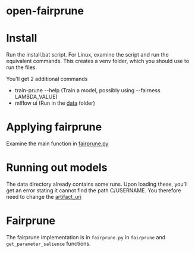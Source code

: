 # open-fairprune

# Install
Run the install.bat script. For Linux, examine the script and run the equivalent commands. This creates a venv folder, which you should use to run the files.

You'll get 2 additional commands
* train-prune --help (Train a model, possibly using --fairness LAMBDA_VALUE)
* mlflow ui (Run in the [data](./data/) folder)

# Applying fairprune
Examine the main function in [fairprune.py](.\src\open_fairprune\fairprune.py)

# Running out models
The data directory already contains some runs. Upon loading these, you'll get an error stating it cannot find the path C/USERNAME. You therefore need to change the [artifact_uri](.\data\mlruns\0\08a5ecfcb09b4ee9a9eaf8a1065198e0\meta.yaml)

# Fairprune
The fairprune implementation is in `fairprune.py` in `fairprune` and `get_parameter_salience` functions.